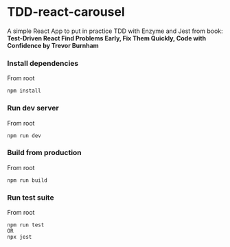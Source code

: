 # TDD-react-carousel
A simple React App to put in practice TDD with Enzyme and Jest from book: **Test-Driven React Find Problems Early, Fix Them Quickly, Code with Confidence by Trevor Burnham**

### Install dependencies

From root

```
npm install
```

### Run dev server

From root

```
npm run dev
```

### Build from production

From root

```
npm run build
```

### Run test suite

From root

```
npm run test
OR
npx jest
```


